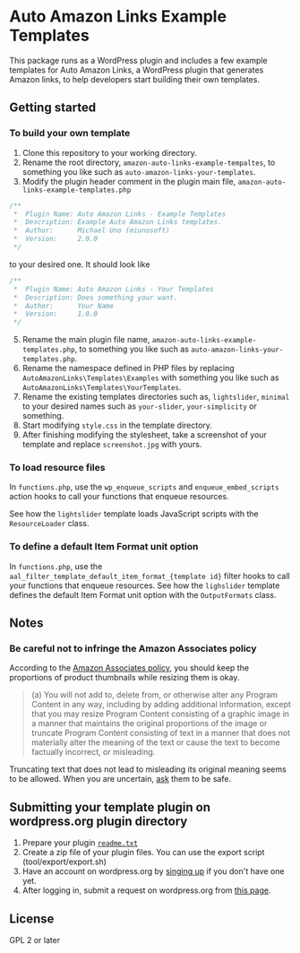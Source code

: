 # Auto Amazon Links Example Templates

This package runs as a WordPress plugin and includes a few example templates for Auto Amazon Links, a WordPress plugin that generates Amazon links, to help developers start building their own templates.

## Getting started
### To build your own template

1. Clone this repository to your working directory.
2. Rename the root directory, `amazon-auto-links-example-tempaltes`, to something you like such as `auto-amazon-links-your-templates`.
3. Modify the plugin header comment in the plugin main file, `amazon-auto-links-example-templates.php`
```php
/**
 *	Plugin Name: Auto Amazon Links - Example Templates
 *	Description: Example Auto Amazon Links templates.
 *	Author:      Michael Uno (miunosoft)
 *	Version:     2.0.0
 */
```
to your desired one. It should look like
```php
/**
 *	Plugin Name: Auto Amazon Links - Your Templates
 *	Description: Does something your want.
 *	Author:      Your Name
 *	Version:     1.0.0
 */
```
5. Rename the main plugin file name, `amazon-auto-links-example-templates.php`, to something you like such as `auto-amazon-links-your-templates.php`.
6. Rename the namespace defined in PHP files by replacing `AutoAmazonLinks\Templates\Examples` with something you like such as `AutoAmazonLinks\Templates\YourTemplates`.
7. Rename the existing templates directories such as, `lightslider`, `minimal` to your desired names such as `your-slider`, `your-simplicity` or something.
8. Start modifying `style.css` in the template directory.
9. After finishing modifying the stylesheet, take a screenshot of your template and replace `screenshot.jpg` with yours.

### To load resource files
In `functions.php`, use the `wp_enqueue_scripts` and `enqueue_embed_scripts` action hooks to call your functions that enqueue resources.

See how the `lightslider` template loads JavaScript scripts with the `ResourceLoader` class.

### To define a default Item Format unit option
In `functions.php`, use the `aal_filter_template_default_item_format_{template id}` filter hooks to call your functions that enqueue resources.
See how the `lighslider` template defines the default Item Format unit option with the `OutputFormats` class.

## Notes
### Be careful not to infringe the Amazon Associates policy
According to the [Amazon Associates policy](https://affiliate-program.amazon.com/help/operating/policies/), you should keep the proportions of product thumbnails while resizing them is okay. 
> (a) You will not add to, delete from, or otherwise alter any Program Content in any way, including by adding additional information, except that you may resize Program Content consisting of a graphic image in a manner that maintains the original proportions of the image or truncate Program Content consisting of text in a manner that does not materially alter the meaning of the text or cause the text to become factually incorrect, or misleading.

Truncating text that does not lead to misleading its original meaning seems to be allowed. When you are uncertain, [ask](https://affiliate-program.amazon.com/home/contact/) them to be safe.

## Submitting your template plugin on wordpress.org plugin directory 
1. Prepare your plugin [`readme.txt`](https://developer.wordpress.org/plugins/wordpress-org/how-your-readme-txt-works/)
2. Create a zip file of your plugin files. You can use the export script (tool/export/export.sh)
3. Have an account on wordpress.org by [singing up](https://login.wordpress.org/register?locale=en_US) if you don't have one yet.
4. After logging in, submit a request on wordpress.org from [this page](https://wordpress.org/plugins/developers/add/).

## License
GPL 2 or later